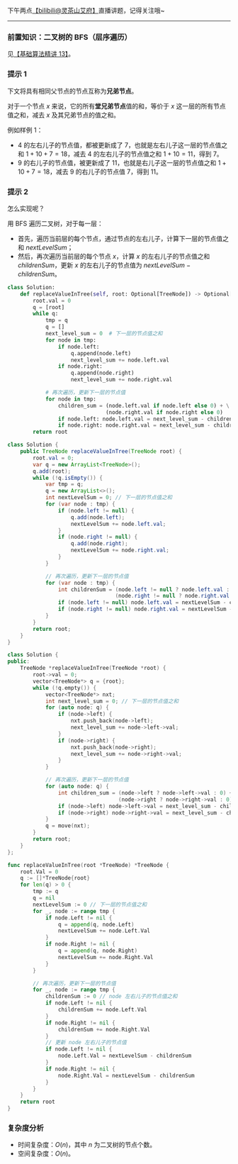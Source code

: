 下午两点[【biIibiIi@灵茶山艾府】](https://space.bilibili.com/206214)直播讲题，记得关注哦~

---

### 前置知识：二叉树的 BFS（层序遍历）

见[【基础算法精讲 13】](https://www.bilibili.com/video/BV1hG4y1277i/)。

### 提示 1

下文将具有相同父节点的节点互称为**兄弟节点**。

对于一个节点 $x$ 来说，它的所有**堂兄弟节点**值的和，等价于 $x$ 这一层的所有节点值之和，减去 $x$ 及其兄弟节点的值之和。

例如样例 1：

- $4$ 的左右儿子的节点值，都被更新成了 $7$，也就是左右儿子这一层的节点值之和 $1+10+7=18$，减去 $4$ 的左右儿子的节点值之和 $1+10=11$，得到 $7$。
- $9$ 的右儿子的节点值，被更新成了 $11$，也就是右儿子这一层的节点值之和 $1+10+7=18$，减去 $9$ 的右儿子的节点值 $7$，得到 $11$。

### 提示 2

怎么实现呢？

用 BFS 遍历二叉树，对于每一层：

- 首先，遍历当前层的每个节点，通过节点的左右儿子，计算下一层的节点值之和 $\textit{nextLevelSum}$；
- 然后，再次遍历当前层的每个节点 $x$，计算 $x$ 的左右儿子的节点值之和 $\textit{childrenSum}$，更新 $x$ 的左右儿子的节点值为 $\textit{nextLevelSum}-\textit{childrenSum}$。

```py [sol1-Python3]
class Solution:
    def replaceValueInTree(self, root: Optional[TreeNode]) -> Optional[TreeNode]:
        root.val = 0
        q = [root]
        while q:
            tmp = q
            q = []
            next_level_sum = 0  # 下一层的节点值之和
            for node in tmp:
                if node.left:
                    q.append(node.left)
                    next_level_sum += node.left.val
                if node.right:
                    q.append(node.right)
                    next_level_sum += node.right.val

            # 再次遍历，更新下一层的节点值
            for node in tmp:
                children_sum = (node.left.val if node.left else 0) + \
                               (node.right.val if node.right else 0)
                if node.left: node.left.val = next_level_sum - children_sum
                if node.right: node.right.val = next_level_sum - children_sum
        return root
```

```java [sol1-Java]
class Solution {
    public TreeNode replaceValueInTree(TreeNode root) {
        root.val = 0;
        var q = new ArrayList<TreeNode>();
        q.add(root);
        while (!q.isEmpty()) {
            var tmp = q;
            q = new ArrayList<>();
            int nextLevelSum = 0; // 下一层的节点值之和
            for (var node : tmp) {
                if (node.left != null) {
                    q.add(node.left);
                    nextLevelSum += node.left.val;
                }
                if (node.right != null) {
                    q.add(node.right);
                    nextLevelSum += node.right.val;
                }
            }

            // 再次遍历，更新下一层的节点值
            for (var node : tmp) {
                int childrenSum = (node.left != null ? node.left.val : 0) +
                                  (node.right != null ? node.right.val : 0);
                if (node.left != null) node.left.val = nextLevelSum - childrenSum;
                if (node.right != null) node.right.val = nextLevelSum - childrenSum;
            }
        }
        return root;
    }
}
```

```cpp [sol1-C++]
class Solution {
public:
    TreeNode *replaceValueInTree(TreeNode *root) {
        root->val = 0;
        vector<TreeNode*> q = {root};
        while (!q.empty()) {
            vector<TreeNode*> nxt;
            int next_level_sum = 0; // 下一层的节点值之和
            for (auto node: q) {
                if (node->left) {
                    nxt.push_back(node->left);
                    next_level_sum += node->left->val;
                }
                if (node->right) {
                    nxt.push_back(node->right);
                    next_level_sum += node->right->val;
                }
            }

            // 再次遍历，更新下一层的节点值
            for (auto node: q) {
                int children_sum = (node->left ? node->left->val : 0) +
                                   (node->right ? node->right->val : 0);
                if (node->left) node->left->val = next_level_sum - children_sum;
                if (node->right) node->right->val = next_level_sum - children_sum;
            }
            q = move(nxt);
        }
        return root;
    }
};
```

```go [sol1-Go]
func replaceValueInTree(root *TreeNode) *TreeNode {
	root.Val = 0
	q := []*TreeNode{root}
	for len(q) > 0 {
		tmp := q
		q = nil
		nextLevelSum := 0 // 下一层的节点值之和
		for _, node := range tmp {
			if node.Left != nil {
				q = append(q, node.Left)
				nextLevelSum += node.Left.Val
			}
			if node.Right != nil {
				q = append(q, node.Right)
				nextLevelSum += node.Right.Val
			}
		}

		// 再次遍历，更新下一层的节点值
		for _, node := range tmp {
			childrenSum := 0 // node 左右儿子的节点值之和
			if node.Left != nil {
				childrenSum += node.Left.Val
			}
			if node.Right != nil {
				childrenSum += node.Right.Val
			}
			// 更新 node 左右儿子的节点值
			if node.Left != nil {
				node.Left.Val = nextLevelSum - childrenSum
			}
			if node.Right != nil {
				node.Right.Val = nextLevelSum - childrenSum
			}
		}
	}
	return root
}
```

### 复杂度分析

- 时间复杂度：$O(n)$，其中 $n$ 为二叉树的节点个数。
- 空间复杂度：$O(n)$。
